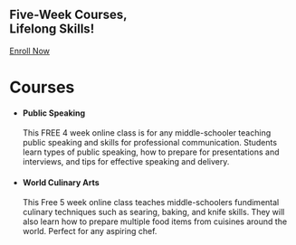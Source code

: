 <head>
    <meta charset="UTF-8" />
    <meta name="viewport" content="width=device-width, initial-scale=1.0" />
    <meta http-equiv="X-UA-Compatible" content="ie=edge" />
     <link rel="stylesheet" href="https://jayd1903.github.io/mm-github-pages-starter/css/main.css" /> 
  </head>
  <body>
    <!--navigation ends-->
    <!--main-->
    <div class = "lol">
    <div class="spaceblock"></div>
       <h2>
          Five-Week Courses, <br />
          Lifelong Skills!
        </h2>
        <div class="spaceblock"></div>
        <div class="spaceblock"></div>
        <a href="https://nextlevelredmond.com/enroll/" class="button-1">Enroll Now</a>
        <div class="spaceblock"></div>
        </div>
    <div class = "beets">
    <div class ="spacebrick"></div>
    <h1>Courses</h1>
    <div class="spacebrick"></div>
    </div>
    <!--features-->
    <div id="features">
      <div class="wrapper">
        <ul>
          <li class="feature-1">
            <h4>Public Speaking</h4>
            <p>
              This FREE 4 week online class is for any middle-schooler teaching  public speaking and skills for professional communication. Students learn types of public speaking, how to prepare for presentations and interviews, and tips for effective speaking and delivery. 
            </p>
          </li>
          <div class="spaceblock"></div>
          <li class="feature-2">
            <h4>World Culinary Arts</h4>
            <p>
              This Free 5 week online class teaches middle-schoolers fundimental culinary techniques such as searing, baking, and knife skills. They will also learn how to prepare multiple food items from cuisines around the world. Perfect for any aspiring chef.
            </p>
          </li>
          <div class="clear"></div>
        </ul>
      </div>
    </div>
    <!--content ends-->
  </body>

